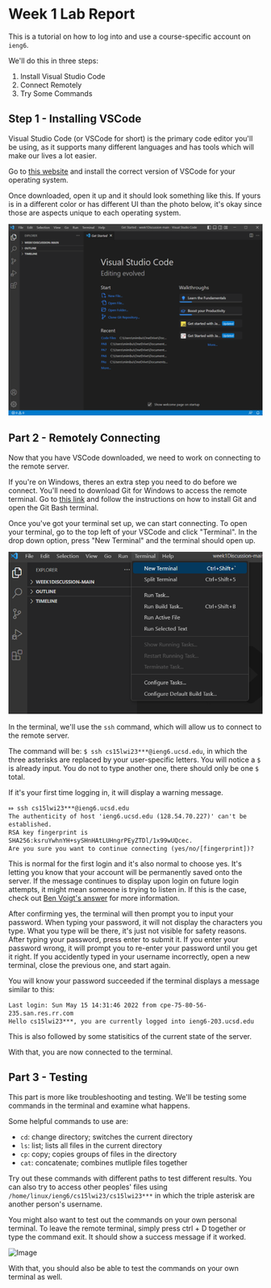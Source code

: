# Week 1 Lab Report

This is a tutorial on how to log into and use a course-specific account on `ieng6`.

We'll do this in three steps: 
1. Install Visual Studio Code
2. Connect Remotely
3. Try Some Commands

## Step 1 - Installing VSCode
Visual Studio Code (or VSCode for short) is the primary code editor you'll be using, as it
supports many different languages and has tools which will make our lives a lot easier.

Go to [this website](https://code.visualstudio.com/) and install the correct version of
VSCode for your operating system.

Once downloaded, open it up and it should look something like this. If yours is in a different color 
or has different UI than the photo below, it's okay since those are aspects unique to each operating system.

![Image](vsc.png)

## Part 2 - Remotely Connecting
Now that you have VSCode downloaded, we need to work on connecting to the remote server.

If you're on Windows, theres an extra step you need to do before we connect. You'll need to download Git for Windows to access the remote terminal. 
Go to [this link](https://stackoverflow.com/questions/42606837/how-do-i-use-bash-on-windows-from-the-visual-studio-code-integrated-terminal/50527994#50527994) 
and follow the instructions on how to install Git and open the Git Bash terminal.

Once you've got your terminal set up, we can start connecting. To open your terminal, go to the top left of your VSCode and click "Terminal". In the drop down option, press "New Terminal" and the terminal should open up.

![Image](terminal.png)

In the terminal, we'll use the `ssh` command, which will allow us to connect to the remote server. 

The command will be: `$ ssh cs15lwi23***@ieng6.ucsd.edu`, in which the three asterisks are replaced by your user-specific letters. You will notice a `$` is already input. You do not to type another one, there should only be one `$` total.

If it's your first time logging in, it will display a warning message. 

```
⤇ ssh cs15lwi23***@ieng6.ucsd.edu
The authenticity of host 'ieng6.ucsd.edu (128.54.70.227)' can't be established.
RSA key fingerprint is SHA256:ksruYwhnYH+sySHnHAtLUHngrPEyZTDl/1x99wUQcec.
Are you sure you want to continue connecting (yes/no/[fingerprint])?
```

This is normal for the first login and it's also normal to choose yes. It's letting you know that your account will be permanently saved onto the server. If the message continues to display upon login on future login attempts, it might mean someone is trying to listen in. If this is the case, check out [Ben Voigt's answer](https://superuser.com/questions/421074/ssh-the-authenticity-of-host-host-cant-be-established/421084#421084) for more information.

After confirming yes, the terminal will then prompt you to input your password. When typing your password, it will not display the characters you type. What you type will be there, it's just not visible for safety reasons. After typing your password, press enter to submit it. If you enter your password wrong, it will prompt you to re-enter your password until you get it right. If you accidently typed in your username incorrectly, open a new terminal, close the previous one, and start again.

You will know your password succeeded if the terminal displays a message similar to this:

```
Last login: Sun May 15 14:31:46 2022 from cpe-75-80-56-235.san.res.rr.com
Hello cs15lwi23***, you are currently logged into ieng6-203.ucsd.edu
```

This is also followed by some statisitics of the current state of the server. 

With that, you are now connected to the terminal.

## Part 3 - Testing
This part is more like troubleshooting and testing. We'll be testing some commands in the terminal and examine what happens.

Some helpful commands to use are:
* `cd`: change directory; switches the current directory
* `ls`: list; lists all files in the current directory
* `cp`: copy; copies groups of files in the directory
* `cat`: concatenate; combines mutliple files together

Try out these commands with different paths to test different results. You can also try to access other peoples' files using `/home/linux/ieng6/cs15lwi23/cs15lwi23***` in which the triple asterisk are another person's username. 

You might also want to test out the commands on your own personal terminal. To leave the remote terminal, simply press ctrl + D together or type the command exit. It should show a success message if it worked. 

![Image](closed_terminal.png)

With that, you should also be able to test the commands on your own terminal as well.
